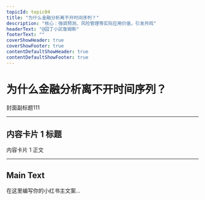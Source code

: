 ```yaml
---
topicId: topic04
title: "为什么金融分析离不开时间序列？"
description: "核心：强调预测、风险管理等实际应用价值，引发共鸣"
headerText: "@园丁小区詹姆斯"
footerText: ""
coverShowHeader: true
coverShowFooter: true
contentDefaultShowHeader: true
contentDefaultShowFooter: true
---
```


# 为什么金融分析离不开时间序列？

封面副标题111

---

## 内容卡片 1 标题

内容卡片 1 正文

<!-- 可选：单独控制此卡片的页眉/页脚显隐 -->
<!-- cardShowHeader: true -->
<!-- cardShowFooter: true -->

---

## Main Text

在这里编写你的小红书主文案...
